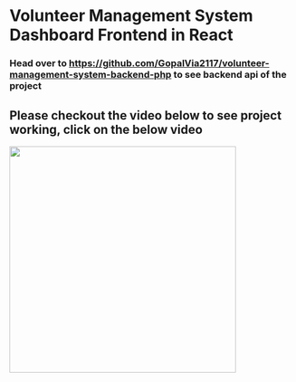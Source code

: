 # Volunteer Management System Dashboard Frontend in React
### Head over to https://github.com/GopalVia2117/volunteer-management-system-backend-php to see backend api of the project
## Please checkout the video below to see project working, click on the below video
[<img src="https://img.youtube.com/vi/mT9KnjwRsz0/hqdefault.jpg" width="400" height="400"
/>](https://www.youtube.com/embed/mT9KnjwRsz0)

